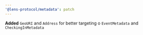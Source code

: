 ```yaml
---
'@lens-protocol/metadata': patch
---
```


**Added** `GeoURI` and `Address` for better targeting o `EventMetadata` and `CheckingInMetadata`
